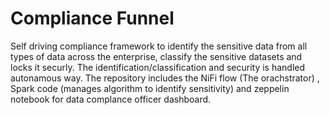 # Compliance Funnel
Self driving compliance framework to identify the sensitive data from all types of data across the enterprise, classify the sensitive datasets and locks it securly. The identification/classification and security is handled autonamous way.
The repository includes the NiFi flow (The orachstrator) , Spark code (manages algorithm to identify sensitivity) and zeppelin notebook for data complance officer dashboard.
